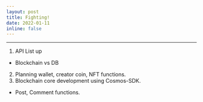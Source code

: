 ```yaml
---
layout: post
title: Fighting!
date: 2022-01-11
inline: false
---
```


***

1. API List up
  * Blockchain vs DB
2. Planning wallet, creator coin, NFT functions.
3. Blockchain core development using Cosmos-SDK.
  * Post, Comment functions.